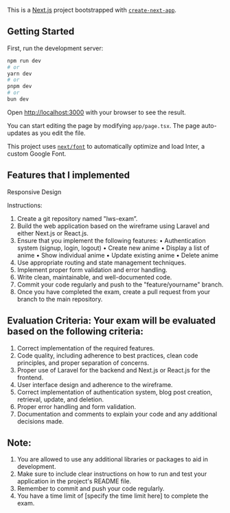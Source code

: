 This is a [Next.js](https://nextjs.org/) project bootstrapped with [`create-next-app`](https://github.com/vercel/next.js/tree/canary/packages/create-next-app).

## Getting Started

First, run the development server:

```bash
npm run dev
# or
yarn dev
# or
pnpm dev
# or
bun dev
```

Open [http://localhost:3000](http://localhost:3000) with your browser to see the result.

You can start editing the page by modifying `app/page.tsx`. The page auto-updates as you edit the file.

This project uses [`next/font`](https://nextjs.org/docs/basic-features/font-optimization) to automatically optimize and load Inter, a custom Google Font.

## Features that I implemented
Responsive Design

Instructions:
1. Create a git repository named "lws-exam”.
2. Build the web application based on the wireframe using Laravel and either Next.js or
React.js.
3. Ensure that you implement the following features:
• Authentication system (signup, login, logout)
• Create new anime
• Display a list of anime
• Show individual anime
• Update existing anime
• Delete anime
4. Use appropriate routing and state management techniques.
5. Implement proper form validation and error handling.
6. Write clean, maintainable, and well-documented code.
7. Commit your code regularly and push to the "feature/yourname" branch.
8. Once you have completed the exam, create a pull request from your branch to the
main repository.

## Evaluation Criteria: Your exam will be evaluated based on the following criteria:
1. Correct implementation of the required features.
2. Code quality, including adherence to best practices, clean code principles, and
proper separation of concerns.
3. Proper use of Laravel for the backend and Next.js or React.js for the frontend.
4. User interface design and adherence to the wireframe.
5. Correct implementation of authentication system, blog post creation, retrieval,
update, and deletion.
6. Proper error handling and form validation.
7. Documentation and comments to explain your code and any additional decisions
made.

## Note:
1. You are allowed to use any additional libraries or packages to aid in
development.
2. Make sure to include clear instructions on how to run and test your application in
the project's README file.
3. Remember to commit and push your code regularly.
4. You have a time limit of [specify the time limit here] to complete the exam.
